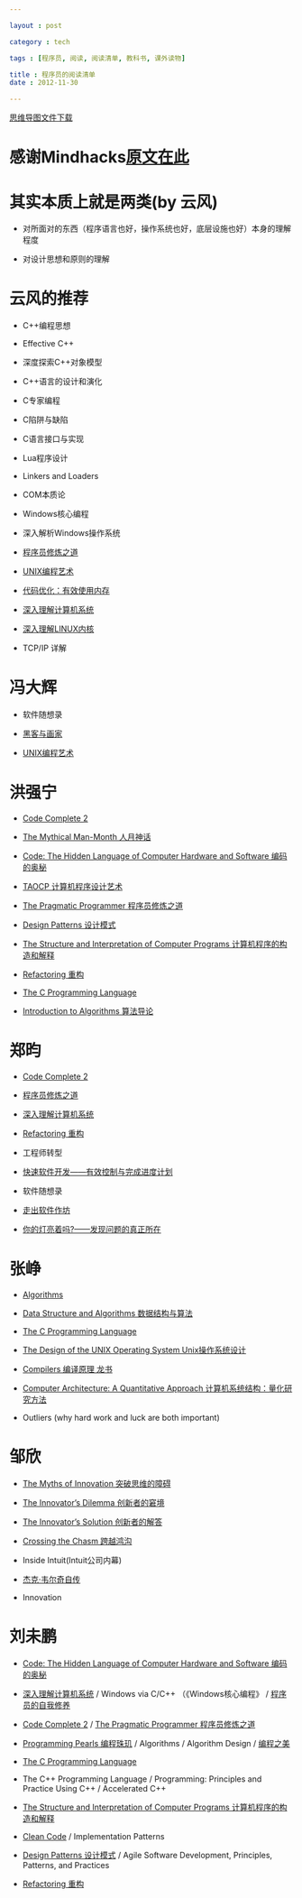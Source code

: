 ```yaml
---

layout : post

category : tech

tags : [程序员, 阅读, 阅读清单, 教科书, 课外读物]

title : 程序员的阅读清单
date : 2012-11-30

---
```


[思维导图文件下载](https://docs.google.com/open?id=0B1DrsqrLRzeIdkY2RVdSLWtLc0U)

# 感谢Mindhacks[原文在此](http://mindhacks.cn/2011/11/04/how-to-interview-a-person-for-two-years/)

# 其实本质上就是两类(by 云风)

- 对所面对的东西（程序语言也好，操作系统也好，底层设施也好）本身的理解程度

- 对设计思想和原则的理解

# 云风的推荐

- C++编程思想

- Effective C++

- 深度探索C++对象模型

- C++语言的设计和演化

- C专家编程

- C陷阱与缺陷

- C语言接口与实现

- Lua程序设计

- Linkers and Loaders

- COM本质论

- Windows核心编程

- 深入解析Windows操作系统

- [程序员修炼之道](http://vdisk.weibo.com/s/jnzYW)

- [UNIX编程艺术](http://vdisk.weibo.com/s/jnzzI)

- [代码优化：有效使用内存](http://vdisk.weibo.com/s/jnxk5)

- [深入理解计算机系统](http://vdisk.weibo.com/s/jnpk2)

- [深入理解LINUX内核](http://vdisk.weibo.com/s/jnxRT)

- TCP/IP 详解

# 冯大辉

- 软件随想录

- [黑客与画家](http://vdisk.weibo.com/s/jnvw1)

- [UNIX编程艺术](http://vdisk.weibo.com/s/jnzzI)

# 洪强宁

- [Code Complete 2](http://vdisk.weibo.com/s/jnrsc)

- [The Mythical Man-Month 人月神话](http://vdisk.weibo.com/s/jnvB-)

- [Code: The Hidden Language of Computer Hardware and Software 编码的奥秘](http://vdisk.weibo.com/s/jnuAq)

- [TAOCP 计算机程序设计艺术](http://vdisk.weibo.com/s/jnua9)

- [The Pragmatic Programmer 程序员修炼之道](http://vdisk.weibo.com/s/jnzYW)

- [Design Patterns 设计模式](http://vdisk.weibo.com/s/jnrQs)

- [The Structure and Interpretation of Computer Programs 计算机程序的构造和解释](http://vdisk.weibo.com/s/jnPuz)

- [Refactoring 重构](http://vdisk.weibo.com/s/jnsGr)

- [The C Programming Language](http://vdisk.weibo.com/s/jnqG9)

- [Introduction to Algorithms 算法导论](http://vdisk.weibo.com/s/jnqnp)

# 郑昀

- [Code Complete 2](http://vdisk.weibo.com/s/jnrsc)

- [程序员修炼之道](http://vdisk.weibo.com/s/jnzYW)

- [深入理解计算机系统](http://vdisk.weibo.com/s/jnpk2)

- [Refactoring 重构](http://vdisk.weibo.com/s/jnsGr)

- 工程师转型

- [快速软件开发——有效控制与完成进度计划](http://vdisk.weibo.com/s/jnoEQ)

- 软件随想录

- [走出软件作坊](http://vdisk.weibo.com/s/jnnVz)

- [你的灯亮着吗?——发现问题的真正所在](http://vdisk.weibo.com/s/jnmMD)

# 张峥

- [Algorithms](http://vdisk.weibo.com/s/jneAl)

- [Data Structure and Algorithms 数据结构与算法](http://vdisk.weibo.com/s/jnevO)

- [The C Programming Language](http://vdisk.weibo.com/s/jnqG9)

- [The Design of the UNIX Operating System Unix操作系统设计](http://vdisk.weibo.com/s/jnd_P)

- [Compilers 编译原理 龙书](http://vdisk.weibo.com/s/jngG8)

- [Computer Architecture: A Quantitative Approach 计算机系统结构：量化研究方法](http://vdisk.weibo.com/s/jncQC)

- Outliers (why hard work and luck are both important)

# 邹欣

- [The Myths of Innovation 突破思维的障碍](http://vdisk.weibo.com/s/jnf3w)

- [The Innovator’s Dilemma 创新者的窘境](http://vdisk.weibo.com/s/jnffb)

- [The Innovator’s Solution 创新者的解答](http://vdisk.weibo.com/s/jnfjg)

- [Crossing the Chasm 跨越鸿沟](http://vdisk.weibo.com/s/jnfmL)

- Inside Intuit(Intuit公司内幕)

- [杰克·韦尔奇自传](http://vdisk.weibo.com/s/jnkbC)

- Innovation

# 刘未鹏

- [Code: The Hidden Language of Computer Hardware and Software 编码的奥秘](http://vdisk.weibo.com/s/jnuAq)

- [深入理解计算机系统](http://vdisk.weibo.com/s/jnpk2)  / Windows via C/C++ （《Windows核心编程》 / [程序员的自我修养](http://vdisk.weibo.com/s/jnldy)

- [Code Complete 2](http://vdisk.weibo.com/s/jnrsc) / [The Pragmatic Programmer 程序员修炼之道](http://vdisk.weibo.com/s/jnzYW)

- [Programming Pearls 编程珠玑](http://vdisk.weibo.com/s/jnmFD)  / Algorithms / Algorithm Design / [编程之美](http://vdisk.weibo.com/s/jnmsW)

- [The C Programming Language](http://vdisk.weibo.com/s/jnqG9)

- The C++ Programming Language / Programming: Principles and Practice Using C++ / Accelerated C++

- [The Structure and Interpretation of Computer Programs 计算机程序的构造和解释](http://vdisk.weibo.com/s/jnPuz)

- [Clean Code](http://vdisk.weibo.com/s/jnfPX) / Implementation Patterns

- [Design Patterns 设计模式](http://vdisk.weibo.com/s/jnrQs) / Agile Software Development, Principles, Patterns, and Practices

- [Refactoring 重构](http://vdisk.weibo.com/s/jnsGr)
